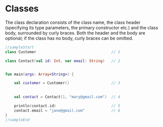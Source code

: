 # Classes

The class declaration consists of the class name, the class header (specifying its type parameters, 
the primary constructor etc.) and the class body, surrounded by curly braces. 
Both the header and the body are optional; if the class has no body, curly braces can be omitted.
    
<div class="language-kotlin" theme="idea" markdown="1">

```kotlin
//sampleStart
class Customer                                  // 1

class Contact(val id: Int, var email: String)   // 2


fun main(args: Array<String>) {

    val customer = Customer()                   // 3
    
    
    val contact = Contact(1, "mary@gmail.com")  // 4

    println(contact.id)                         // 5
    contact.email = "jane@gmail.com"            // 6
}
//sampleEnd
```

</div>  
